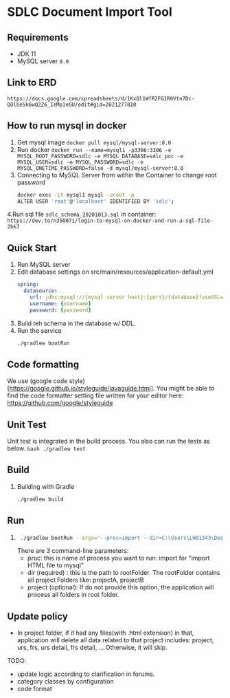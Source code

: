 # SDLC Document Import Tool

## Requirements
* JDK 11
* MySQL server `8.0`

## Link to ERD
`https://docs.google.com/spreadsheets/d/1KxQl1WfR2FG1R0Vtn7Dc-QOlUe5k6wQ2Z6_IeMp1eGU/edit#gid=2021277810`

## How to run mysql in docker
1. Get mysql image
`docker pull mysql/mysql-server:8.0`
2. Run docker
```docker run --name=mysql1 -p3306:3306 -e MYSQL_ROOT_PASSWORD=sdlc -e MYSQL_DATABASE=sdlc_poc -e MYSQL_USER=sdlc -e MYSQL_PASSWORD=sdlc -e MYSQL_ONETIME_PASSWORD=false -d mysql/mysql-server:8.0```
3. Connecting to MySQL Server from within the Container to change root password
    ```bash
    docker exec -it mysql1 mysql -uroot -p
   ALTER USER 'root'@'localhost' IDENTIFIED BY 'sdlc';
    ```
4.Run sql file ```sdlc_schema_20201013.sql``` in container:
```https://dev.to/n350071/login-to-mysql-on-docker-and-run-a-sql-file-2bk7```
 
## Quick Start
1. Run MySQL server
1. Edit database settings on src/main/resources/application-default.yml
    ```yaml
    spring:
      datasource:
        url: jdbc:mysql://{mysql server host}:{port}/{database}?useSSL=false
        username: {username}
        password: {password}
    ```
1. Build teh schema in the database w/ DDL.
1. Run the service
    ```bash
    ./gradlew bootRun
    ```

## Code formatting
We use (google code style)[https://google.github.io/styleguide/javaguide.html].
You might be able to find the code formatter setting file written for your editor here: https://github.com/google/styleguide

## Unit Test
Unit test is integrated in the build process.
You also can run the tests as below.
    ```bash
    ./gradlew test
    ```

## Build
1. Building with Gradle
    ```bash
    ./gradlew build
    ```

## Run
1. 
    ```bash
     ./gradlew bootRun --args='--proc=import --dir=C:\Users\LW81343\Desktop\base_code1\data-importer\testdata\root_folder --project=projectA'  
    ```
   There are 3 command-line parameters:
   - proc: this is name of process you want to run: import for "import HTML file to mysql"
   - dir (required) : this is the path to rootFolder.
           The rootFolder contains all project Folders like: projectA, projectB
   - project (optional): If do not provide this option, the application will process all folders in root folder.

## Update policy
   - In project folder, if it had any files(with .html extension) in that,
        application will delete all data related to that project includes: project, urs, frs, urs detail, frs detail, ...
        Otherwise, it will skip. 


     
TODO:

- update logic according to clarification in forums.
- category classes by configuration  
- code format
